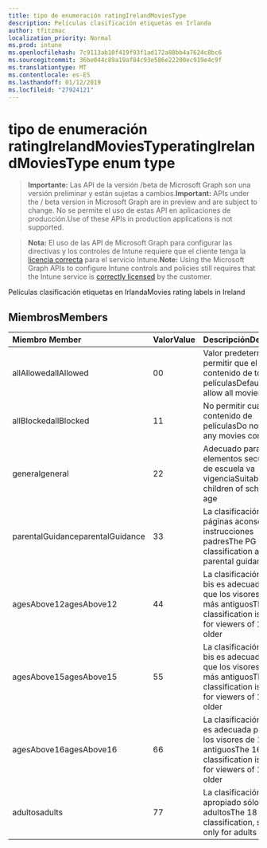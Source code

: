 ```yaml
---
title: tipo de enumeración ratingIrelandMoviesType
description: Películas clasificación etiquetas en Irlanda
author: tfitzmac
localization_priority: Normal
ms.prod: intune
ms.openlocfilehash: 7c9113ab10f419f93f1ad172a88bb4a7624c8bc6
ms.sourcegitcommit: 36be044c89a19af84c93e586e22200ec919e4c9f
ms.translationtype: MT
ms.contentlocale: es-ES
ms.lasthandoff: 01/12/2019
ms.locfileid: "27924121"
---
```

# <a name="ratingirelandmoviestype-enum-type"></a><span data-ttu-id="d76d4-103">tipo de enumeración ratingIrelandMoviesType</span><span class="sxs-lookup"><span data-stu-id="d76d4-103">ratingIrelandMoviesType enum type</span></span>

> <span data-ttu-id="d76d4-104">**Importante:** Las API de la versión /beta de Microsoft Graph son una versión preliminar y están sujetas a cambios.</span><span class="sxs-lookup"><span data-stu-id="d76d4-104">**Important:** APIs under the / beta version in Microsoft Graph are in preview and are subject to change.</span></span> <span data-ttu-id="d76d4-105">No se permite el uso de estas API en aplicaciones de producción.</span><span class="sxs-lookup"><span data-stu-id="d76d4-105">Use of these APIs in production applications is not supported.</span></span>

> <span data-ttu-id="d76d4-106">**Nota:** El uso de las API de Microsoft Graph para configurar las directivas y los controles de Intune requiere que el cliente tenga la [licencia correcta](https://go.microsoft.com/fwlink/?linkid=839381) para el servicio Intune.</span><span class="sxs-lookup"><span data-stu-id="d76d4-106">**Note:** Using the Microsoft Graph APIs to configure Intune controls and policies still requires that the Intune service is [correctly licensed](https://go.microsoft.com/fwlink/?linkid=839381) by the customer.</span></span>

<span data-ttu-id="d76d4-107">Películas clasificación etiquetas en Irlanda</span><span class="sxs-lookup"><span data-stu-id="d76d4-107">Movies rating labels in Ireland</span></span>
## <a name="members"></a><span data-ttu-id="d76d4-108">Miembros</span><span class="sxs-lookup"><span data-stu-id="d76d4-108">Members</span></span>
|<span data-ttu-id="d76d4-109">Miembro	</span><span class="sxs-lookup"><span data-stu-id="d76d4-109">Member</span></span>|<span data-ttu-id="d76d4-110">Valor</span><span class="sxs-lookup"><span data-stu-id="d76d4-110">Value</span></span>|<span data-ttu-id="d76d4-111">Descripción</span><span class="sxs-lookup"><span data-stu-id="d76d4-111">Description</span></span>|
|:---|:---|:---|
|<span data-ttu-id="d76d4-112">allAllowed</span><span class="sxs-lookup"><span data-stu-id="d76d4-112">allAllowed</span></span>|<span data-ttu-id="d76d4-113">0</span><span class="sxs-lookup"><span data-stu-id="d76d4-113">0</span></span>|<span data-ttu-id="d76d4-114">Valor predeterminado, permitir que el contenido de todas las películas</span><span class="sxs-lookup"><span data-stu-id="d76d4-114">Default value, allow all movies content</span></span>|
|<span data-ttu-id="d76d4-115">allBlocked</span><span class="sxs-lookup"><span data-stu-id="d76d4-115">allBlocked</span></span>|<span data-ttu-id="d76d4-116">1</span><span class="sxs-lookup"><span data-stu-id="d76d4-116">1</span></span>|<span data-ttu-id="d76d4-117">No permitir cualquier contenido de películas</span><span class="sxs-lookup"><span data-stu-id="d76d4-117">Do not allow any movies content</span></span>|
|<span data-ttu-id="d76d4-118">general</span><span class="sxs-lookup"><span data-stu-id="d76d4-118">general</span></span>|<span data-ttu-id="d76d4-119">2</span><span class="sxs-lookup"><span data-stu-id="d76d4-119">2</span></span>|<span data-ttu-id="d76d4-120">Adecuado para los elementos secundarios de escuela va vigencia</span><span class="sxs-lookup"><span data-stu-id="d76d4-120">Suitable for children of school going age</span></span>|
|<span data-ttu-id="d76d4-121">parentalGuidance</span><span class="sxs-lookup"><span data-stu-id="d76d4-121">parentalGuidance</span></span>|<span data-ttu-id="d76d4-122">3</span><span class="sxs-lookup"><span data-stu-id="d76d4-122">3</span></span>|<span data-ttu-id="d76d4-123">La clasificación de páginas aconseja instrucciones padres</span><span class="sxs-lookup"><span data-stu-id="d76d4-123">The PG classification advises parental guidance</span></span>|
|<span data-ttu-id="d76d4-124">agesAbove12</span><span class="sxs-lookup"><span data-stu-id="d76d4-124">agesAbove12</span></span>|<span data-ttu-id="d76d4-125">4</span><span class="sxs-lookup"><span data-stu-id="d76d4-125">4</span></span>|<span data-ttu-id="d76d4-126">La clasificación de 12 bis es adecuada para que los visores de 12 o más antiguos</span><span class="sxs-lookup"><span data-stu-id="d76d4-126">The 12A classification is suitable for viewers of 12 or older</span></span>|
|<span data-ttu-id="d76d4-127">agesAbove15</span><span class="sxs-lookup"><span data-stu-id="d76d4-127">agesAbove15</span></span>|<span data-ttu-id="d76d4-128">5</span><span class="sxs-lookup"><span data-stu-id="d76d4-128">5</span></span>|<span data-ttu-id="d76d4-129">La clasificación de 15 bis es adecuada para que los visores de 15 o más antiguos</span><span class="sxs-lookup"><span data-stu-id="d76d4-129">The 15A classification is suitable for viewers of 15 or older</span></span>|
|<span data-ttu-id="d76d4-130">agesAbove16</span><span class="sxs-lookup"><span data-stu-id="d76d4-130">agesAbove16</span></span>|<span data-ttu-id="d76d4-131">6</span><span class="sxs-lookup"><span data-stu-id="d76d4-131">6</span></span>|<span data-ttu-id="d76d4-132">La clasificación de 16 es adecuada para que los visores de 16 o más antiguos</span><span class="sxs-lookup"><span data-stu-id="d76d4-132">The 16 classification is suitable for viewers of 16 or older</span></span>|
|<span data-ttu-id="d76d4-133">adultos</span><span class="sxs-lookup"><span data-stu-id="d76d4-133">adults</span></span>|<span data-ttu-id="d76d4-134">7</span><span class="sxs-lookup"><span data-stu-id="d76d4-134">7</span></span>|<span data-ttu-id="d76d4-135">La clasificación de 18, apropiado sólo para adultos</span><span class="sxs-lookup"><span data-stu-id="d76d4-135">The 18 classification, suitable only for adults</span></span>|





